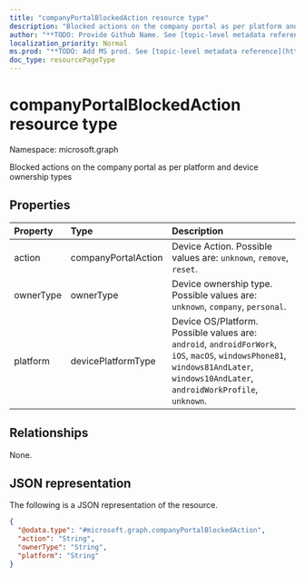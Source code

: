 ```yaml
---
title: "companyPortalBlockedAction resource type"
description: "Blocked actions on the company portal as per platform and device ownership types"
author: "**TODO: Provide Github Name. See [topic-level metadata reference](https://msgo.azurewebsites.net/add/document/guidelines/metadata.html#topic-level-metadata)**"
localization_priority: Normal
ms.prod: "**TODO: Add MS prod. See [topic-level metadata reference](https://msgo.azurewebsites.net/add/document/guidelines/metadata.html#topic-level-metadata)**"
doc_type: resourcePageType
---
```


# companyPortalBlockedAction resource type

Namespace: microsoft.graph



Blocked actions on the company portal as per platform and device ownership types

## Properties
|Property|Type|Description|
|:---|:---|:---|
|action|companyPortalAction|Device Action. Possible values are: `unknown`, `remove`, `reset`.|
|ownerType|ownerType|Device ownership type. Possible values are: `unknown`, `company`, `personal`.|
|platform|devicePlatformType|Device OS/Platform. Possible values are: `android`, `androidForWork`, `iOS`, `macOS`, `windowsPhone81`, `windows81AndLater`, `windows10AndLater`, `androidWorkProfile`, `unknown`.|

## Relationships
None.

## JSON representation
The following is a JSON representation of the resource.
<!-- {
  "blockType": "resource",
  "@odata.type": "microsoft.graph.companyPortalBlockedAction"
}
-->
``` json
{
  "@odata.type": "#microsoft.graph.companyPortalBlockedAction",
  "action": "String",
  "ownerType": "String",
  "platform": "String"
}
```

